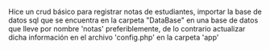 Hice un crud básico para registrar notas de estudiantes, importar la base de datos sql que se encuentra en la carpeta "DataBase" en una base de datos que lleve por nombre 'notas' preferiblemente, de lo contrario actualizar dicha información en el archivo 'config.php' en la carpeta 'app' 


